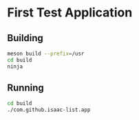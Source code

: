 # First Test Application

## Building
```bash
meson build --prefix=/usr
cd build
ninja
```

## Running
```bash
cd build
./com.github.isaac-list.app
```

